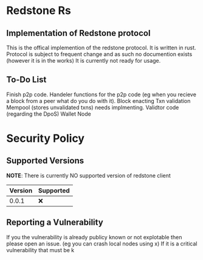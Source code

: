 # Redstone Rs

## Implementation of Redstone protocol
This is the offical implemention of the redstone protocol. It is written in rust. Protocol is subject to frequent change and as such no documention exists (however it is in the works) It is currently not ready for usage.

## To-Do List
Finish p2p code. 
Handeler functions for the p2p code (eg when you recieve a block from a peer what do you do with it). Block enacting 
Txn validation 
Mempool (stores unvalidated txns) needs implmenting.
Validtor code (regarding the DpoS) 
Wallet 
Node




# Security Policy

## Supported Versions

**NOTE**: There is currently NO supported version of redstone client

| Version | Supported          |
| ------- | ------------------ |
| 0.0.1   | :x: |              |


## Reporting a Vulnerability

If you the vulnerability is already publicy known or not explotable then please open an issue. (eg you can crash local nodes using x)
If it is a critical vulnerability that must be k

